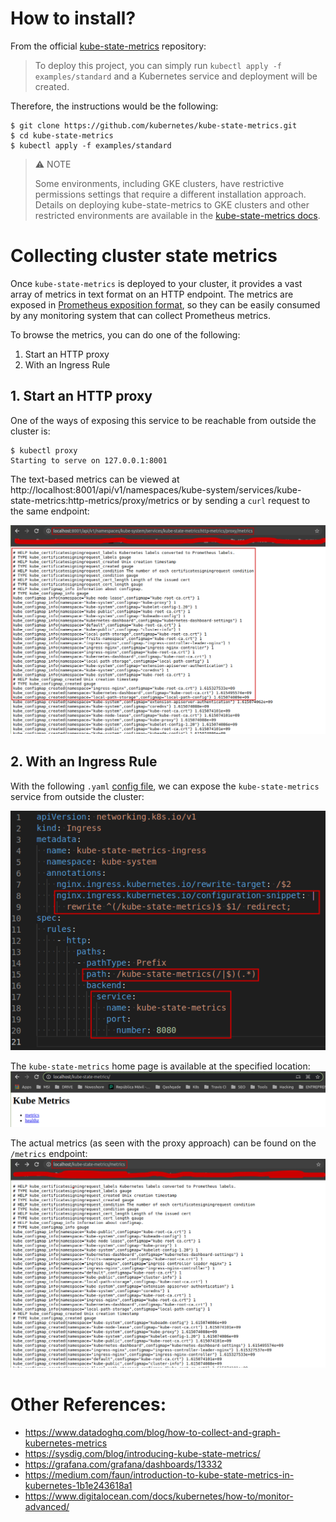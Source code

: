 # How to install?

From the official [kube-state-metrics](https://github.com/kubernetes/kube-state-metrics) repository:
> To deploy this project, you can simply run `kubectl apply -f examples/standard` and a Kubernetes service and deployment will be created.

Therefore, the instructions would be the following:
```console
$ git clone https://github.com/kubernetes/kube-state-metrics.git
$ cd kube-state-metrics
$ kubectl apply -f examples/standard
```

> :warning: NOTE
>
> Some environments, including GKE clusters, have restrictive permissions settings that require a different installation approach. Details on deploying kube-state-metrics to GKE clusters and other restricted environments are available in the [kube-state-metrics docs](https://github.com/kubernetes/kube-state-metrics#usage).

# Collecting cluster state metrics

Once `kube-state-metrics` is deployed to your cluster, it provides a vast array of metrics in text format on an HTTP endpoint. The metrics are exposed in [Prometheus exposition format](https://www.datadoghq.com/blog/monitor-prometheus-metrics/), so they can be easily consumed by any monitoring system that can collect Prometheus metrics.

To browse the metrics, you can do one of the following:
1. Start an HTTP proxy
2. With an Ingress Rule

## 1. Start an HTTP proxy

One of the ways of exposing this service to be reachable from outside the cluster is:

```console
$ kubectl proxy
Starting to serve on 127.0.0.1:8001
```

The text-based metrics can be viewed at http://localhost:8001/api/v1/namespaces/kube-system/services/kube-state-metrics:http-metrics/proxy/metrics or by sending a `curl` request to the same endpoint:

![kube-state-metrics-proxy.png](assets/images/kube-state-metrics-proxy.png)

## 2. With an Ingress Rule

With the following `.yaml` [config file](../../../ingress/kube-state-metrics/kube-state-metrics-ingress.yaml), we can expose the `kube-state-metrics` service from outside the cluster:

![yaml-config-file.png](assets/images/yaml-config-file.png)

The `kube-state-metrics` home page is available at the specified location:
![kube-state-metrics-svc-home.png](assets/images/kube-state-metrics-svc-home.png)

The actual metrics (as seen with the proxy approach) can be found on the `/metrics` endpoint:
![kube-state-metrics-ingress.png](assets/images/kube-state-metrics-ingress.png)

# Other References:
* https://www.datadoghq.com/blog/how-to-collect-and-graph-kubernetes-metrics
* https://sysdig.com/blog/introducing-kube-state-metrics/
* https://grafana.com/grafana/dashboards/13332
* https://medium.com/faun/introduction-to-kube-state-metrics-in-kubernetes-1b1e243618a1
* https://www.digitalocean.com/docs/kubernetes/how-to/monitor-advanced/
